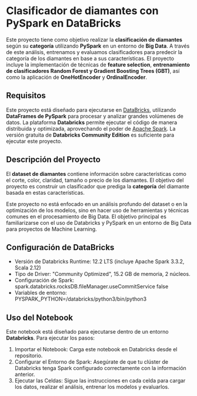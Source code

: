 # Clasificador de diamantes con PySpark en DataBricks

Este proyecto tiene como objetivo realizar la **clasificación de diamantes** según su **categoría** utilizando **PySpark** en un entorno de **Big Data**. A través de este análisis, entrenamos y evaluamos clasificadores para predecir la categoría de los diamantes en base a sus características. El proyecto incluye la implementación de técnicas de **feature selection**, **entrenamiento de clasificadores Random Forest y Gradient Boosting Trees (GBT)**, así como la aplicación de **OneHotEncoder** y **OrdinalEncoder**.

## Requisitos

Este proyecto está diseñado para ejecutarse en [DataBricks](https://www.databricks.com/), utilizando **DataFrames de PySpark** para procesar y analizar grandes volúmenes de datos. La plataforma **Databricks** permite ejecutar el código de manera distribuida y optimizada, aprovechando el poder de [Apache Spark](https://spark.apache.org/). La versión gratuita de **Databricks Community Edition** es suficiente para ejecutar este proyecto.

## Descripción del Proyecto

El **dataset de diamantes** contiene información sobre características como el corte, color, claridad, tamaño o precio de los diamantes. El objetivo del proyecto es construir un clasificador que prediga la **categoría** del diamante basada en estas características.

Este proyecto no está enfocado en un análisis profundo del dataset o en la optimización de los modelos, sino en hacer uso de herramientas y técnicas comunes en el procesamiento de Big Data. El objetivo principal es familiarizarse con el uso de Databricks y PySpark en un entorno de Big Data para proyectos de Machine Learning.

## Configuración de DataBricks

- Versión de Databricks Runtime: 12.2 LTS (incluye Apache Spark 3.3.2, Scala 2.12)
- Tipo de Driver: "Community Optimized", 15.2 GB de memoria, 2 núcleos.
- Configuración de Spark: spark.databricks.rocksDB.fileManager.useCommitService false
- Variables de entorno: PYSPARK_PYTHON=/databricks/python3/bin/python3

## Uso del Notebook

Este notebook está diseñado para ejecutarse dentro de un entorno **Databricks**. Para ejecutar los pasos:

1. Importar el Notebook: Carga este notebook en Databricks desde el repositorio.
2. Configurar el Entorno de Spark: Asegúrate de que tu clúster de Databricks tenga Spark configurado correctamente con la información anterior.
3. Ejecutar las Celdas: Sigue las instrucciones en cada celda para cargar los datos, realizar el análisis, entrenar los modelos y evaluarlos.
